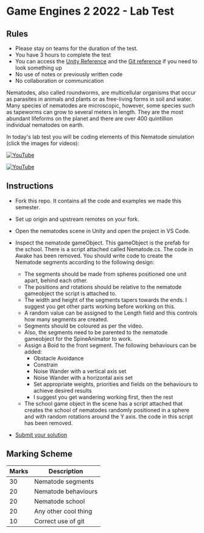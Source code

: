 # Game Engines 2 2022 - Lab Test

## Rules

- Please stay on teams for the duration of the test. 
- You have 3 hours to complete the test
- You can access the [Unity Reference](https://docs.oracle.com/javase/7/docs/api/) and the [Git reference](https://git-scm.com/docs) if you need to look something up
- No use of notes or previously written code
- No collaboration or communication

Nematodes, also called roundworms, are multicellular organisms that occur as parasites in animals and plants or as free-living forms in soil and water. Many species of nematodes are microscopic, however, some species such as tapeworms can grow to several meters in length. They are the most abundant lifeforms on the planet and there are over 400 quintillion individual nematodes on earth. 

In today's lab test you will be coding elements of this Nematode simulation (click the images for videos):

[![YouTube](http://img.youtube.com/vi/62rLDaMyFSo/0.jpg)](https://youtu.be/62rLDaMyFSo)



[![YouTube](http://img.youtube.com/vi/869m0ROXjJ4/0.jpg)](https://youtu.be/869m0ROXjJ4)

## Instructions

- Fork this repo. It contains all the code and examples we made this semester.
- Set up origin and upstream remotes on your fork.
- Open the nematodes scene in Unity and open the project in VS Code.
- Inspect the nematode gameObject. This gameObject is the prefab for the school. There is a script attached called Nematode.cs. The code in Awake has been removed. You should write code to create the Nematode segments according to the following design:
    - The segments should be made from spheres positioned one unit apart, behind each other.     
    - The positions and rotations should be relative to the nematode gameobject the script is attached to.
    - The width and height of the segments tapers towards the ends. I suggest you get other parts working before working on this.
    - A random value can be assigned to the Length field and this controls how many segments are created. 
    - Segments should be coloured as per the video.
    - Also, the segments need to be parented to the nematode gameobject for the SpineAnimator to work.
    - Assign a Boid to the front segment. The following behaviours can be added:     
        - Obstacle Avoidance
        - Constrain
        - Noise Wander with a vertical axis set
        - Noise Wander with a horizontal axis set
        - Set appropriate weights, priorities and fields on the behaviours to achieve desired results
        - I suggest you get wandering working first, then the rest 
    - The school game object in the scene has a script attached that creates the school of nematodes randomly positioned in a sphere and with random rotations around the Y axis. the code in this script has been removed.

- [Submit your solution](https://forms.office.com/Pages/ResponsePage.aspx?id=yxdjdkjpX06M7Nq8ji_V2ou3qmFXqEdGlmiD1Myl3gNUN1VSNUtaRjJNM1czTFJOSjZLTTgxOVFQWC4u)

## Marking Scheme

| Marks | Description |
|-------|-------------|
| 30 | Nematode segments  |
| 20 | Nematode behaviours |
| 20 | Nematode school |
| 20 | Any other cool thing |
| 10 | Correct use of git |